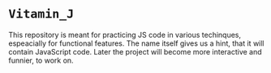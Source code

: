 # `Vitamin_J`

This repository is meant for practicing JS code in various techinques, espeacially for functional features.
The name itself gives us a hint, that it will contain JavaScript code.
Later the project will become more interactive and funnier, to work on.
